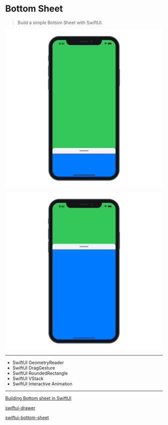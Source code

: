 # Bottom Sheet

> Build a simple Bottom Sheet with SwiftUI.

![Bottom Sheet 1](./BottomSheet_1.png "Bottom Sheet 1")

![Bottom Sheet 2](./BottomSheet_2.png "Bottom Sheet 2")

---

- SwiftUI GeometryReader
- SwiftUI DragGesture
- SwiftUI RoundedRectangle
- SwiftUI VStack
- SwiftUI Interactive Animation

---

[Building Bottom sheet in SwiftUI](https://swiftwithmajid.com/2019/12/11/building-bottom-sheet-in-swiftui/)

[swiftui-drawer](https://github.com/maustinstar/swiftui-drawer)

[swiftui-bottom-sheet](https://github.com/weitieda/bottom-sheet)
